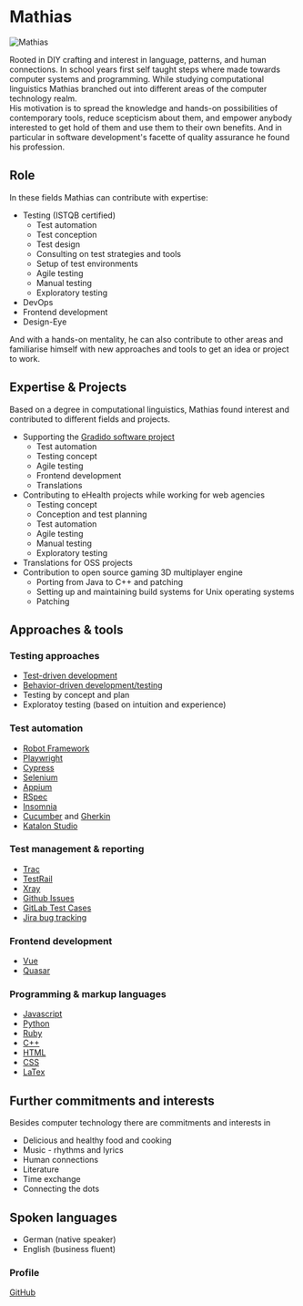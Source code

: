 # Mathias 

![Mathias](~@images/portrait/ml-portrait.jpg)

Rooted in DIY crafting and interest in language, patterns, and human connections.
In school years first self taught steps where made towards computer systems and programming.
While studying computational linguistics Mathias branched out into different areas of the computer technology realm.  
His motivation is to spread the knowledge and hands-on possibilities of contemporary tools, reduce scepticism about them, and empower anybody interested to get hold of them and use them to their own benefits.
And in particular in software <!-- textlint-disable write-good --> development's <!-- textlint-enable write-good --> facette of quality assurance he found his profession.


## Role

In these fields Mathias can contribute with expertise:

- Testing (ISTQB certified)
  - Test automation
  - Test conception
  - Test design
  - Consulting on test strategies and tools
  - Setup of test environments
  - Agile testing
  - Manual testing
  - Exploratory testing
- DevOps
- Frontend development
- Design-Eye

And with a hands-on mentality, he can also contribute to other areas and familiarise himself with new approaches and tools to get an idea or project to work.


## Expertise & Projects

Based on a degree in computational linguistics, Mathias found interest and contributed to different fields and projects.

- Supporting the [Gradido software project](../projects/gradido.md)
  - Test automation
  - Testing concept
  - Agile testing
  - Frontend development
  - Translations
- Contributing to eHealth projects while working for web agencies
  - Testing concept
  - Conception and test planning
  - Test automation
  - Agile testing
  - Manual testing
  - Exploratory testing
- Translations for OSS projects
- Contribution to open source gaming 3D multiplayer engine
  - Porting from Java to C++ and patching
  - Setting up and maintaining build systems for Unix operating systems
  - Patching


## Approaches & tools

### Testing approaches

- [Test-driven development](https://en.wikipedia.org/wiki/Test-driven_development)
- [Behavior-driven development/testing](https://www.bddtesting.com/)
- Testing by concept and plan
- Exploratoy testing (based on intuition and experience)


### Test automation

- [Robot Framework](https://robotframework.org/)
- [Playwright](https://playwright.dev/)
- [Cypress](https://www.cypress.io/)
- [Selenium](https://www.selenium.dev/)
- [Appium](https://appium.io/)
- [RSpec](https://rspec.info/)
- [Insomnia](https://insomnia.rest/)
- [Cucumber](https://cucumber.io/) and [Gherkin](https://cucumber.io/docs/gherkin/)
- [Katalon Studio](https://katalon.com/)


### Test management & reporting
- [Trac](https://trac.edgewall.org/)
- [TestRail](https://www.gurock.com/testrail/)
- [Xray](https://www.getxray.app/)
- [Github Issues](https://docs.github.com/en/issues)
- [GitLab Test Cases](https://docs.gitlab.com/ee/ci/test_cases/)
- [Jira bug tracking](https://www.atlassian.com/software/jira/features/bug-tracking)


### Frontend development

- [Vue](https://vuejs.org/)
- [Quasar](https://quasar.dev/)


### Programming & markup languages

- [Javascript](https://www.javascript.com/)
- [Python](https://www.python.org/)
- [Ruby](https://www.ruby-lang.org/)
- [C++](https://en.wikipedia.org/wiki/C%2B%2B)
- [HTML](https://en.wikipedia.org/wiki/HTML)
- [CSS](https://en.wikipedia.org/wiki/CSS)
- [LaTex](https://www.latex-project.org/)


## Further commitments and interests

Besides computer technology there are commitments and interests in

- Delicious and healthy food and cooking
- Music - rhythms and lyrics
- Human connections
- Literature
- Time exchange
- Connecting the dots


## Spoken languages

- German (native speaker)
- English (business fluent)


### Profile

[GitHub](https://github.com/mahula)
